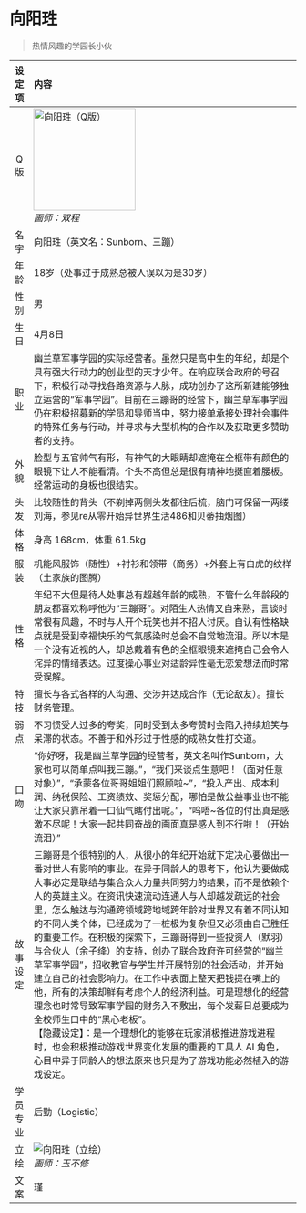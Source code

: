 # 向阳珄
> 热情风趣的学园长小伙

|设定项|内容|
|:-:|:-|
|Q版|<img src="/img/Q/Q-sunborn.png" alt="向阳珄（Q版）" height="179px"><br>*画师：双程*|
|名字|向阳珄（英文名：Sunborn、三蹦）|
|年龄|18岁（处事过于成熟总被人误以为是30岁）|
|性别|男|
|生日|4月8日|
|职业|幽兰草军事学园的实际经营者。虽然只是高中生的年纪，却是个具有强大行动力的创业型的天才少年。在响应联合政府的号召下，积极行动寻找各路资源与人脉，成功创办了这所新建能够独立运营的“军事学园”。目前在三蹦哥的经营下，幽兰草军事学园仍在积极招募新的学员和导师当中，努力接单承接处理社会事件的特殊任务与行动，并寻求与大型机构的合作以及获取更多赞助者的支持。|
|外貌|脸型与五官帅气有形，有神气的大眼睛却遮掩在全框带有颜色的眼镜下让人不能看清。个头不高但总是很有精神地挺直着腰板。经常运动的身板也很结实。|
|头发|比较随性的背头（不剃掉两侧头发都往后梳，脑门可保留一两缕刘海，参见re从零开始异世界生活486和贝蒂抽烟图）|
|体格|身高 168cm，体重 61.5kg|
|服装|机能风服饰（随性）+衬衫和领带（商务）+外套上有白虎的纹样（土家族的图腾）|
|性格|年纪不大但是待人处事总有超越年龄的成熟，不管什么年龄段的朋友都喜欢称呼他为“三蹦哥”。对陌生人热情又自来熟，言谈时常很有风趣，不时与人开个玩笑也并不招人讨厌。自认有性格缺点就是受到幸福快乐的气氛感染时总会不自觉地流泪。所以本是一个没有近视的人，却总戴着有色的全框眼镜来遮掩自己会令人诧异的情绪表达。过度操心事业对适龄异性毫无恋爱想法而时常受误解。|
|特技|擅长与各式各样的人沟通、交涉并达成合作（无论敌友）。擅长财务管理。|
|弱点|不习惯受人过多的夸奖，同时受到太多夸赞时会陷入持续尬笑与呆滞的状态。不善于和外形过于性感的成熟女性打交道。|
|口吻|“你好呀，我是幽兰草学园的经营者，英文名叫作Sunborn，大家也可以简单点叫我三蹦。”，“我们来谈点生意吧！（面对任意对象）”，“承蒙各位哥哥姐姐们照顾啦~”，“投入产出、成本利润、纳税保险、工资绩效、奖惩分配，哪怕是做公益事业也不能让大家只靠吊着一口仙气瞎付出呢。”，“呜唔~各位的付出真是感激不尽呢！大家一起共同奋战的画面真是感人到不行啦！（开始流泪）”|
|故事设定|三蹦哥是个很特别的人，从很小的年纪开始就下定决心要做出一番对世人有影响的事业。在异于同龄人的思考下，他认为要做成大事必定是联结与集合众人力量共同努力的结果，而不是依赖个人的英雄主义。在资讯快速流动连通人与人却越发疏远的社会里，怎么触达与沟通跨领域跨地域跨年龄对世界又有着不同认知的不同人类个体，已经成为了一桩极为复杂但又必须由自己胜任的重要工作。在积极的探索下，三蹦哥得到一些投资人（默羽）与合伙人（余子绛）的支持，创办了联合政府许可经营的“幽兰草军事学园”，招收教官与学生并开展特别的社会活动，并开始建立自己的社会影响力。在工作中表面上整天把钱提在嘴上的他，所有的决策却鲜有考虑个人的经济利益。可是理想化的经营理念也时常导致军事学园的财务入不敷出，每个发薪日总要成为全校师生口中的“黑心老板”。<br>【隐藏设定】：是一个理想化的能够在玩家消极推进游戏进程时，也会积极推动游戏世界变化发展的重要的工具人 AI 角色，心目中异于同龄人的想法原来也只是为了游戏功能必然植入的游戏设定。|
|学员专业|后勤（Logistic）|
|立绘|![向阳珄（立绘）](/img/figure/sunborn.png)<br>*画师：玉不修*|
|文案|瑾|

